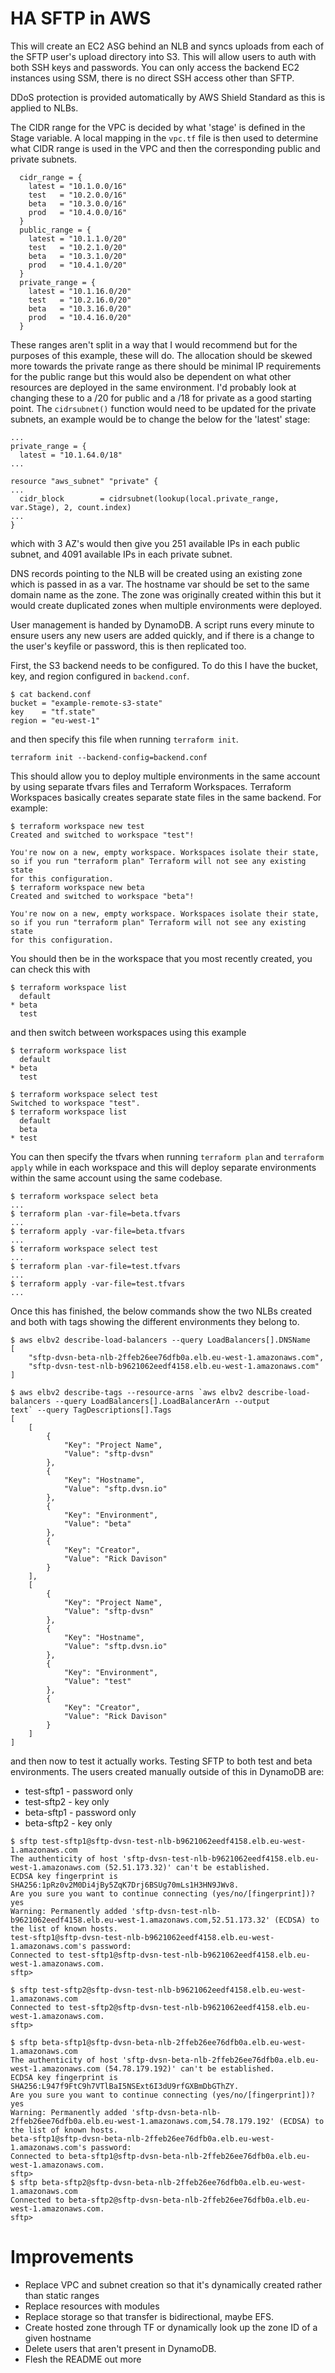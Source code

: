 # HA SFTP in AWS
This will create an EC2 ASG behind an NLB and syncs uploads from each of the SFTP user's upload directory into S3. This will allow users to auth with both SSH keys and passwords. You can only access the backend EC2 instances using SSM, there is no direct SSH access other than SFTP.

DDoS protection is provided automatically by AWS Shield Standard as this is applied to NLBs.

The CIDR range for the VPC is decided by what 'stage' is defined in the Stage variable. A local mapping in the `vpc.tf` file is then used to determine what CIDR range is used in the VPC and then the corresponding public and private subnets.

```
  cidr_range = {
    latest = "10.1.0.0/16"
    test   = "10.2.0.0/16"
    beta   = "10.3.0.0/16"
    prod   = "10.4.0.0/16"
  }
  public_range = {
    latest = "10.1.1.0/20"
    test   = "10.2.1.0/20"
    beta   = "10.3.1.0/20"
    prod   = "10.4.1.0/20"
  }
  private_range = {
    latest = "10.1.16.0/20"
    test   = "10.2.16.0/20"
    beta   = "10.3.16.0/20"
    prod   = "10.4.16.0/20"
  }
```

These ranges aren't split in a way that I would recommend but for the purposes of this example, these will do. The allocation should be skewed more towards the private range as there should be minimal IP requirements for the public range but this would also be dependent on what other resources are deployed in the same environment. I'd probably look at changing these to a /20 for public and a /18 for private as a good starting point. The `cidrsubnet()` function would need to be updated for the private subnets, an example would be to change the below for the 'latest' stage:

```
...
private_range = {
  latest = "10.1.64.0/18"
...

resource "aws_subnet" "private" {
...
  cidr_block        = cidrsubnet(lookup(local.private_range, var.Stage), 2, count.index)
...
}
```

which with 3 AZ's would then give you 251 available IPs in each public subnet, and 4091 available IPs in each private subnet.

DNS records pointing to the NLB will be created using an existing zone which is passed in as a var. The hostname var should be set to the same domain name as the zone. The zone was originally created within this but it would create duplicated zones when multiple environments were deployed.

User management is handed by DynamoDB. A script runs every minute to ensure users any new users are added quickly, and if there is a change to the user's keyfile or password, this is then replicated too.

First, the S3 backend needs to be configured. To do this I have the bucket, key, and region configured in `backend.conf`.

```
$ cat backend.conf
bucket = "example-remote-s3-state"
key    = "tf.state"
region = "eu-west-1"
```

and then specify this file when running `terraform init`.

```
terraform init --backend-config=backend.conf
```

This should allow you to deploy multiple environments in the same account by using separate tfvars files and Terraform Workspaces. Terraform Workspaces basically creates separate state files in the same backend. For example:

```
$ terraform workspace new test
Created and switched to workspace "test"!

You're now on a new, empty workspace. Workspaces isolate their state,
so if you run "terraform plan" Terraform will not see any existing state
for this configuration.
$ terraform workspace new beta
Created and switched to workspace "beta"!

You're now on a new, empty workspace. Workspaces isolate their state,
so if you run "terraform plan" Terraform will not see any existing state
for this configuration.
```

You should then be in the workspace that you most recently created, you can check this with

```
$ terraform workspace list
  default
* beta
  test
```

and then switch between workspaces using this example

```
$ terraform workspace list
  default
* beta
  test

$ terraform workspace select test
Switched to workspace "test".
$ terraform workspace list
  default
  beta
* test
```

You can then specify the tfvars when running `terraform plan` and `terraform apply` while in each workspace and this will deploy separate environments within the same account using the same codebase.

```
$ terraform workspace select beta
...
$ terraform plan -var-file=beta.tfvars
...
$ terraform apply -var-file=beta.tfvars
...
$ terraform workspace select test
...
$ terraform plan -var-file=test.tfvars
...
$ terraform apply -var-file=test.tfvars
...
```

Once this has finished, the below commands show the two NLBs created and both with tags showing the different environments they belong to.

```
$ aws elbv2 describe-load-balancers --query LoadBalancers[].DNSName
[
    "sftp-dvsn-beta-nlb-2ffeb26ee76dfb0a.elb.eu-west-1.amazonaws.com",
    "sftp-dvsn-test-nlb-b9621062eedf4158.elb.eu-west-1.amazonaws.com"
]

$ aws elbv2 describe-tags --resource-arns `aws elbv2 describe-load-balancers --query LoadBalancers[].LoadBalancerArn --output
text` --query TagDescriptions[].Tags
[
    [
        {
            "Key": "Project Name",
            "Value": "sftp-dvsn"
        },
        {
            "Key": "Hostname",
            "Value": "sftp.dvsn.io"
        },
        {
            "Key": "Environment",
            "Value": "beta"
        },
        {
            "Key": "Creator",
            "Value": "Rick Davison"
        }
    ],
    [
        {
            "Key": "Project Name",
            "Value": "sftp-dvsn"
        },
        {
            "Key": "Hostname",
            "Value": "sftp.dvsn.io"
        },
        {
            "Key": "Environment",
            "Value": "test"
        },
        {
            "Key": "Creator",
            "Value": "Rick Davison"
        }
    ]
]
```

and then now to test it actually works. Testing SFTP to both test and beta environments. The users created manually outside of this in DynamoDB are:

- test-sftp1 - password only
- test-sftp2 - key only
- beta-sftp1 - password only
- beta-sftp2 - key only
```
$ sftp test-sftp1@sftp-dvsn-test-nlb-b9621062eedf4158.elb.eu-west-1.amazonaws.com
The authenticity of host 'sftp-dvsn-test-nlb-b9621062eedf4158.elb.eu-west-1.amazonaws.com (52.51.173.32)' can't be established.
ECDSA key fingerprint is SHA256:1pRz0v2M0Di4jBy5ZqK7Drj6BSUg70mLs1H3HN9JWv8.
Are you sure you want to continue connecting (yes/no/[fingerprint])? yes
Warning: Permanently added 'sftp-dvsn-test-nlb-b9621062eedf4158.elb.eu-west-1.amazonaws.com,52.51.173.32' (ECDSA) to the list of known hosts.
test-sftp1@sftp-dvsn-test-nlb-b9621062eedf4158.elb.eu-west-1.amazonaws.com's password:
Connected to test-sftp1@sftp-dvsn-test-nlb-b9621062eedf4158.elb.eu-west-1.amazonaws.com.
sftp>

$ sftp test-sftp2@sftp-dvsn-test-nlb-b9621062eedf4158.elb.eu-west-1.amazonaws.com
Connected to test-sftp2@sftp-dvsn-test-nlb-b9621062eedf4158.elb.eu-west-1.amazonaws.com.
sftp>

$ sftp beta-sftp1@sftp-dvsn-beta-nlb-2ffeb26ee76dfb0a.elb.eu-west-1.amazonaws.com
The authenticity of host 'sftp-dvsn-beta-nlb-2ffeb26ee76dfb0a.elb.eu-west-1.amazonaws.com (54.78.179.192)' can't be established.
ECDSA key fingerprint is SHA256:L947f9FtC9h7VTlBaI5NSExt6I3dU9rfGXBmDbGThZY.
Are you sure you want to continue connecting (yes/no/[fingerprint])? yes
Warning: Permanently added 'sftp-dvsn-beta-nlb-2ffeb26ee76dfb0a.elb.eu-west-1.amazonaws.com,54.78.179.192' (ECDSA) to the list of known hosts.
beta-sftp1@sftp-dvsn-beta-nlb-2ffeb26ee76dfb0a.elb.eu-west-1.amazonaws.com's password:
Connected to beta-sftp1@sftp-dvsn-beta-nlb-2ffeb26ee76dfb0a.elb.eu-west-1.amazonaws.com.
sftp>
$ sftp beta-sftp2@sftp-dvsn-beta-nlb-2ffeb26ee76dfb0a.elb.eu-west-1.amazonaws.com
Connected to beta-sftp2@sftp-dvsn-beta-nlb-2ffeb26ee76dfb0a.elb.eu-west-1.amazonaws.com.
sftp>
```

# Improvements
- Replace VPC and subnet creation so that it's dynamically created rather than static ranges
- Replace resources with modules
- Replace storage so that transfer is bidirectional, maybe EFS.
- Create hosted zone through TF or dynamically look up the zone ID of a given hostname
- Delete users that aren't present in DynamoDB.
- Flesh the README out more
